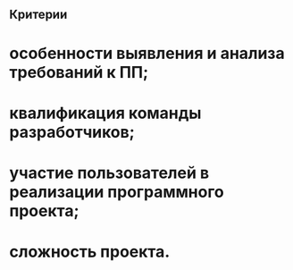 ## Критерии
# особенности выявления и анализа требований к ПП;

# квалификация команды разработчиков;

# участие пользователей в реализации программного проекта;

# сложность проекта.
